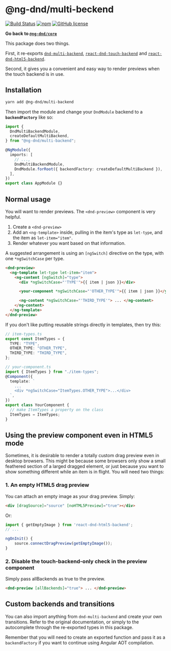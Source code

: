 # @ng-dnd/multi-beckend

[![Build Status](https://www.travis-ci.com/ng-dnd/ng-dnd.svg?branch=main)](https://www.travis-ci.com/ng-dnd/ng-dnd)
[![npm](https://img.shields.io/npm/v/@ng-dnd/core.svg)](https://www.npmjs.com/package/@ng-dnd/core)
[![GitHub license](https://img.shields.io/github/license/mashape/apistatus.svg)](https://github.com/ng-dnd/ng-dnd/blob/master/LICENSE)

**Go back to [`@ng-dnd/core`](../)**

This package does two things.

First, it re-exports [`dnd-multi-backend`](https://github.com/LouisBrunner/react-dnd-multi-backend), [`react-dnd-touch-backend`](https://github.com/yahoo/react-dnd-touch-backend) and [`react-dnd-html5-backend`](https://github.com/react-dnd/react-dnd).

Second, it gives you a convenient and easy way to render previews when the touch backend is in use.

## Installation

```sh
yarn add @ng-dnd/multi-backend
```

Then import the module and change your `DndModule` backend to a **`backendFactory`** like so:

```typescript
import {
  DndMultiBackendModule,
  createDefaultMultiBackend,
} from "@ng-dnd/multi-backend";

@NgModule({
  imports: [
    // ...,
    DndMultiBackendModule,
    DndModule.forRoot({ backendFactory: createDefaultMultiBackend }),
  ],
})
export class AppModule {}
```

## Normal usage

You will want to render previews. The `<dnd-preview>` component is very helpful.

1.  Create a `<dnd-preview>`
2.  Add an `<ng-template>` inside, pulling in the item's type as `let-type`, and the item as `let-item="item"`.
3.  Render whatever you want based on that information.

A suggested arrangement is using an `[ngSwitch]` directive on the type, with one `*ngSwitchCase` per type.

```html
<dnd-preview>
  <ng-template let-type let-item="item">
    <ng-content [ngSwitch]="type">
      <div *ngSwitchCase="'TYPE'">{{ item | json }}</div>

      <your-component *ngSwitchCase="'OTHER_TYPE'">{{ item | json }}</your-component>

      <ng-content *ngSwitchCase="'THIRD_TYPE'"> ... </ng-content>
    </ng-content>
  </ng-template>
</dnd-preview>
```

If you don't like putting reusable strings directly in templates, then try this:

```typescript
// item-types.ts
export const ItemTypes = {
  TYPE: "TYPE",
  OTHER_TYPE: "OTHER_TYPE",
  THIRD_TYPE: "THIRD_TYPE",
};
```

```typescript
// your-component.ts
import { ItemTypes } from "./item-types";
@Component({
  template: `
    ...
    <div *ngSwitchCase="ItemTypes.OTHER_TYPE">...</div>
  `,
})
export class YourComponent {
  // make ItemTypes a property on the class
  ItemTypes = ItemTypes;
}
```

## Using the preview component even in HTML5 mode

Sometimes, it is desirable to render a totally custom drag preview even in
desktop browsers. This might be because some browsers only show a small
feathered section of a larged dragged element, or just because you want to show
something different while an item is in flight. You will need two things:

### 1. An empty HTML5 drag preview

You can attach an empty image as your drag preview. Simply:

```html
<div [dragSource]="source" [noHTML5Preview]="true"></div>
```

Or:

```typescript
import { getEmptyImage } from 'react-dnd-html5-backend';
// ...

ngOnInit() {
    source.connectDragPreview(getEmptyImage());
}
```

### 2. Disable the touch-backend-only check in the preview component

Simply pass allBackends as true to the preview.

```html
<dnd-preview [allBackends]="true"> ... </dnd-preview>
```

## Custom backends and transitions

You can also import anything from `dnd-multi-backend` and create your own
transitions. Refer to the original documentation, or simply to the autocomplete
through the re-exported types in this package.

Remember that you will need to create an exported function and pass it as a
`backendFactory` if you want to continue using Angular AOT compilation.
